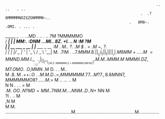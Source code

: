                                                                                 
                                                                       ..   ..   . ..                                
                                                                .  .?8MMMMMNOZ$ZONMMMN~..                              
                                                           .   8M8~.                   .OMI. . ... .                   
   _____             _                             . .   ...MD    . ..          .    ..    7M ?MMMMMO                  
  / ____|           | |                             MM:. :DNM ...MI.. 8Z.         +I.   .. N   :M      ?M                
 | |  __  ___  _ __ | |__   ___ _ __              :M .    M..  ?.       .M       $         . =  .M ~,   ?.               
 | | |_ |/ _ \| '_ \| '_ \ / _ \ '__|             M.  .7IM   .            $.   .7 .               MMM.   8.              
 | |__| | (_) | |_) | | | |  __/ |               .M   8MM    +.....        M   ~ =MMN         D.   MM   .I.              
  \_____|\___/| .__/|_| |_|\___|_|               .M   .Z:   ~ MMMMN.           Z+MMMMM.       D     M  .M.               
              | |                                . M  .M.   . MMM.M        ~     MMMII.       D     Z,M7                 
                                                  .OMO$.   .O,MMN        .M    D.  .              . M..               
                                                     M      .8.          M .++:.O .        $.       M .               
                                                     M       .D .     .=, MMMMMM. 77. .. M          ?7                
                                                   .,8          .8MNN7  ,MMMMMMO8?. ... .           .M                
                                                   .$=                 M .. ...  ..                  M                
                                                   N                  N    .  . . =                 M                
                                                  .M.                  $OO..N ?MD=                  M                
                                                   M                   . .  7  N                    M                
                                                  .M.                  . . .N  N                    M.               
                                                  .D                   ..$N+ NN                     M                
                                                   ?I                      . ..                     M                
                                                   ,N                                               M                
                                                    M                                               M.               
....................................................M...............................................M................
